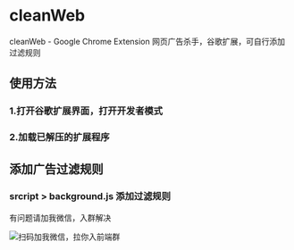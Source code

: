 # cleanWeb
cleanWeb - Google Chrome Extension 网页广告杀手，谷歌扩展，可自行添加过滤规则

## 使用方法

### 1.打开谷歌扩展界面，打开开发者模式

### 2.加载已解压的扩展程序

## 添加广告过滤规则

### srcript > background.js 添加过滤规则

有问题请加我微信，入群解决

![扫码加我微信，拉你入前端群](https://github.com/biggerV/webpack4-lesson/blob/master/wechat-qrcode.jpg?raw=true)
